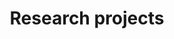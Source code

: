 ---
title: "Research projects"
summary: "Current research projects at CoLabo"
copyright: "CoLabo 2021"
---